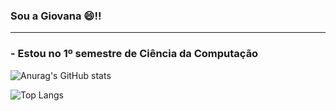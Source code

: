 ### Sou a Giovana 😄!!
_______________________________________________________________________________________________________________________________________________________________
### - Estou no 1º semestre de Ciência da Computação

![Anurag's GitHub stats](https://github-readme-stats.vercel.app/api?username=giamorim21&show_icons=true&theme=radical)


![Top Langs](https://github-readme-stats.vercel.app/api/top-langs/?username=giamorim21&layout=compact)
